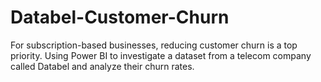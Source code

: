 # Databel-Customer-Churn
For subscription-based businesses, reducing customer churn is a top priority. Using Power BI to investigate a dataset from a telecom company called Databel and analyze their churn rates.
